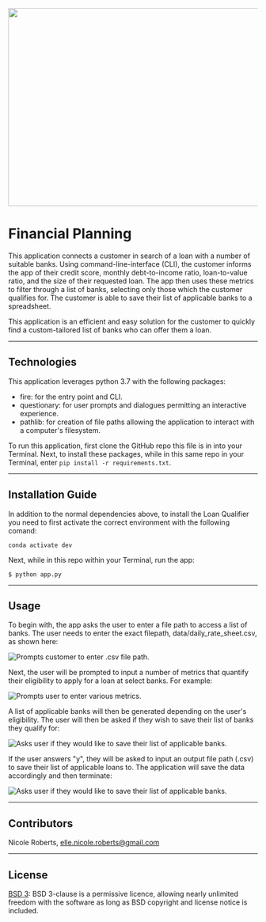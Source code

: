 <img src= "images/mc.png" width="930" height="400">

# Financial Planning

This application connects a customer in search of a loan with a number of suitable banks. Using command-line-interface (CLI), the customer informs the app of their credit score, monthly debt-to-income ratio, loan-to-value ratio, and the size of their requested loan. The app then uses these metrics to filter through a list of banks, selecting only those which the customer qualifies for. The customer is able to save their list of applicable banks to a spreadsheet.

This application is an efficient and easy solution for the customer to quickly find a custom-tailored list of banks who can offer them a loan.

---

## Technologies

This application leverages python 3.7 with the following packages:

* fire: for the entry point and CLI.
* questionary: for user prompts and dialogues permitting an interactive experience.
* pathlib: for creation of file paths allowing the application to interact with a computer's filesystem.

To run this application, first clone the GitHub repo this file is in into your Terminal. Next, to install these packages, while in this same repo in your Terminal, enter `pip install -r requirements.txt`.

---

## Installation Guide

In addition to the normal dependencies above, to install the Loan Qualifier you need to first activate the correct environment with the following comand:

`conda activate dev`

Next, while in this repo within your Terminal, run the app:

`$ python app.py`

---

## Usage

To begin with, the app asks the user to enter a file path to access a list of banks. The user needs to enter the exact filepath, data/daily_rate_sheet.csv, as shown here:

![Prompts customer to enter .csv file path.](images/input_file_path.png)

Next, the user will be prompted to input a number of metrics that quantify their eligibility to apply for a loan at select banks. For example:

![Prompts user to enter various metrics.](images/user_metrics.png)

A list of applicable banks will then be generated depending on the user's eligibility. The user will then be asked if they wish to save their list of banks they qualify for:

![Asks user if they would like to save their list of applicable banks.](images/to_save_list.png)

If the user answers "y", they will be asked to input an output file path (.csv) to save their list of applicable loans to. The application will save the data accordingly and then terminate:

![Asks user if they would like to save their list of applicable banks.](images/saved_list.png)

---

## Contributors

Nicole Roberts,
elle.nicole.roberts@gmail.com

---

## License

[BSD 3](https://choosealicense.com/licenses/bsd-3-clause-clear/): BSD 3-clause is a permissive licence, allowing nearly unlimited freedom with the software as long as BSD copyright and license notice is included.

